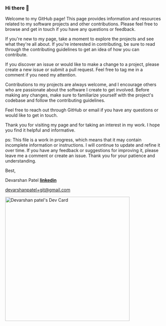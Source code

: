 ### Hi there 👋

<!--
**devarshan/devarshan** is a ✨ _special_ ✨ repository because its `README.md` (this file) appears on your GitHub profile.

Here are some ideas to get you started:

- 🔭 I’m currently working on ...
- 🌱 I’m currently learning ...
- 👯 I’m looking to collaborate on ...
- 🤔 I’m looking for help with ...
- 💬 Ask me about ...
- 📫 How to reach me: ...
\\
- ⚡ Fun fact: ...
-->
Welcome to my GitHub page! This page provides information and resources related to my software projects and other contributions. Please feel free to browse and get in touch if you have any questions or feedback.


If you're new to my page, take a moment to explore the projects and see what they're all about. If you're interested in contributing, be sure to read through the contributing guidelines to get an idea of how you can contribute.


If you discover an issue or would like to make a change to a project, please create a new issue or submit a pull request. Feel free to tag me in a comment if you need my attention.


Contributions to my projects are always welcome, and I encourage others who are passionate about the software I create to get involved. Before making any changes, make sure to familiarize yourself with the project's codebase and follow the contributing guidelines.

Feel free to reach out through GitHub or email if you have any questions or would like to get in touch.

Thank you for visiting my page and for taking an interest in my work. I hope you find it helpful and informative.

ps: This file is a work in progress, which means that it may contain incomplete information or instructions. I will continue to update and refine it over time. If you have any feedback or suggestions for improving it, please leave me a comment or create an issue. Thank you for your patience and understanding.

Best,

Devarshan Patel 
[**linkedin**](https://www.linkedin.com/in/devarshan/)

devarshanpatel+git@gmail.com

<a href="https://app.daily.dev/devarshan"><img src="https://api.daily.dev/devcards/c9146cd8b5cb4b33844561124981fd8b.png?r=bkx" width="400" alt="Devarshan patel's Dev Card"/></a>
